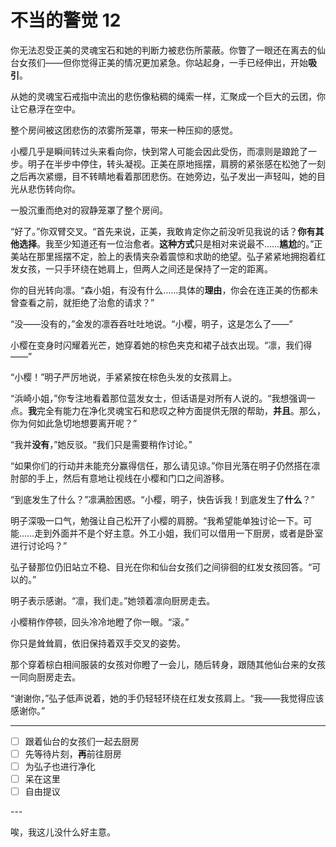 # 不当的警觉 12

你无法忍受正美的灵魂宝石和她的判断力被悲伤所蒙蔽。你瞥了一眼还在离去的仙台女孩们——但你觉得正美的情况更加紧急。你站起身，一手已经伸出，开始**吸引**。

从她的灵魂宝石戒指中流出的悲伤像粘稠的绳索一样，汇聚成一个巨大的云团，你让它悬浮在空中。

整个房间被这团悲伤的浓雾所笼罩，带来一种压抑的感觉。

小樱几乎是瞬间转过头来看向你，快到常人可能会因此受伤，而凛则是踉跄了一步。明子在半步中停住，转头凝视。正美在原地摇摆，肩膀的紧张感在松弛了一刻之后再次紧绷，目不转睛地看着那团悲伤。在她旁边，弘子发出一声轻叫，她的目光从悲伤转向你。

一股沉重而绝对的寂静笼罩了整个房间。

“好了。”你双臂交叉。“首先来说，正美，我敢肯定你之前没听见我说的话？**你有其他选择**。我至少知道还有一位治愈者。**这种方式**只是相对来说最不……**尴尬**的。”正美站在那里摇摆不定，脸上的表情夹杂着震惊和求助的绝望。弘子紧紧地拥抱着红发女孩，一只手环绕在她肩上，但两人之间还是保持了一定的距离。

你的目光转向凛。“森小姐，有没有什么……具体的**理由**，你会在连正美的伤都未曾查看之前，就拒绝了治愈的请求？”

“没——没有的，”金发的凛吞吞吐吐地说。“小樱，明子，这是怎么了——”

小樱在变身时闪耀着光芒，她穿着她的棕色夹克和裙子战衣出现。“凛，我们得——”

“小樱！”明子严厉地说，手紧紧按在棕色头发的女孩肩上。

“浜崎小姐，”你专注地看着那位蓝发女士，但话语是对所有人说的。“我想强调一点。**我**完全有能力在净化灵魂宝石和悲叹之种方面提供无限的帮助，**并且**。那么，你为何如此急切地想要离开呢？”

“我并**没有**，”她反驳。“我们只是需要稍作讨论。”

“如果你们的行动并未能充分赢得信任，那么请见谅。”你目光落在明子仍然搭在凛肘部的手上，然后有意地让视线在小樱和门口之间游移。

“到底发生了什么？”凛满脸困惑。“小樱，明子，快告诉我！到底发生了**什么**？”

明子深吸一口气，勉强让自己松开了小樱的肩膀。“我希望能单独讨论一下。可能……走到外面并不是个好主意。外工小姐，我们可以借用一下厨房，或者是卧室进行讨论吗？”

弘子替那位仍旧站立不稳、目光在你和仙台女孩们之间徘徊的红发女孩回答。“可以的。”

明子表示感谢。“凛，我们走。”她领着凛向厨房走去。

小樱稍作停顿，回头冷冷地瞪了你一眼。“滚。”

你只是耸耸肩，依旧保持着双手交叉的姿势。

那个穿着棕白相间服装的女孩对你瞪了一会儿，随后转身，跟随其他仙台来的女孩一同向厨房走去。

“谢谢你，”弘子低声说着，她的手仍轻轻环绕在红发女孩肩上。“我——我觉得应该感谢你。”

---

- [ ] 跟着仙台的女孩们一起去厨房
- [ ] 先等待片刻，**再**前往厨房
- [ ] 为弘子也进行净化
- [ ] 呆在这里
- [ ] 自由提议

---​

唉，我这儿没什么好主意。
